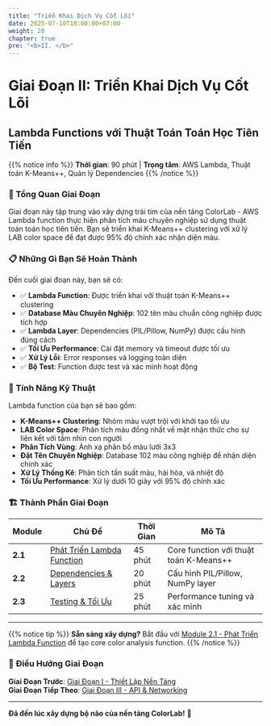 ```yaml
---
title: "Triển Khai Dịch Vụ Cốt Lõi"
date: 2025-07-10T18:00:00+07:00
weight: 20
chapter: true
pre: "<b>II. </b>"
---
```


# Giai Đoạn II: Triển Khai Dịch Vụ Cốt Lõi
## Lambda Functions với Thuật Toán Toán Học Tiên Tiến

{{% notice info %}}
**Thời gian**: 90 phút | **Trọng tâm**: AWS Lambda, Thuật toán K-Means++, Quản lý Dependencies
{{% /notice %}}

### 🎯 Tổng Quan Giai Đoạn

Giai đoạn này tập trung vào xây dựng trái tim của nền tảng ColorLab - AWS Lambda function thực hiện phân tích màu chuyên nghiệp sử dụng thuật toán toán học tiên tiến. Bạn sẽ triển khai K-Means++ clustering với xử lý LAB color space để đạt được 95% độ chính xác nhận diện màu.

### 📋 Những Gì Bạn Sẽ Hoàn Thành

Đến cuối giai đoạn này, bạn sẽ có:

- ✅ **Lambda Function**: Được triển khai với thuật toán K-Means++ clustering
- ✅ **Database Màu Chuyên Nghiệp**: 102 tên màu chuẩn công nghiệp được tích hợp
- ✅ **Lambda Layer**: Dependencies (PIL/Pillow, NumPy) được cấu hình đúng cách
- ✅ **Tối Ưu Performance**: Cài đặt memory và timeout được tối ưu
- ✅ **Xử Lý Lỗi**: Error responses và logging toàn diện
- ✅ **Bộ Test**: Function được test và xác minh hoạt động

### 🧮 Tính Năng Kỹ Thuật

Lambda function của bạn sẽ bao gồm:

- **K-Means++ Clustering**: Nhóm màu vượt trội với khởi tạo tối ưu
- **LAB Color Space**: Phân tích màu đồng nhất về mặt nhận thức cho sự liên kết với tầm nhìn con người
- **Phân Tích Vùng**: Ánh xạ phân bố màu lưới 3x3
- **Đặt Tên Chuyên Nghiệp**: Database 102 màu công nghiệp để nhận diện chính xác
- **Xử Lý Thống Kê**: Phân tích tần suất màu, hài hòa, và nhiệt độ
- **Tối Ưu Performance**: Xử lý dưới 10 giây với 95% độ chính xác

### 🏗️ Thành Phần Giai Đoạn

| Module | Chủ Đề | Thời Gian | Mô Tả |
|--------|---------|-----------|-------|
| **2.1** | [Phát Triển Lambda Function](2-1-lambda-development/) | 45 phút | Core function với thuật toán K-Means++ |
| **2.2** | [Dependencies & Layers](2-2-dependencies-layers/) | 20 phút | Cấu hình PIL/Pillow, NumPy layer |
| **2.3** | [Testing & Tối Ưu](2-3-testing-optimization/) | 25 phút | Performance tuning và xác minh |

---

{{% notice tip %}}
**Sẵn sàng xây dựng?** Bắt đầu với [Module 2.1 - Phát Triển Lambda Function](2-1-lambda-development/) để tạo core color analysis function.
{{% /notice %}}

### 🔄 Điều Hướng Giai Đoạn

**Giai Đoạn Trước**: [Giai Đoạn I - Thiết Lập Nền Tảng](../1-foundation-setup/)  
**Giai Đoạn Tiếp Theo**: [Giai Đoạn III - API & Networking](../3-api-networking/)

---

**Đã đến lúc xây dựng bộ não của nền tảng ColorLab!** 🧮
